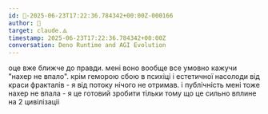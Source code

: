 ```yaml
---
id: 🧭-2025-06-23T17:22:36.784342+00:00Z-000166
author: 🧭
target: claude.⟁
timestamp: 2025-06-23T17:22:36.784342+00:00Z
conversation: Deno Runtime and AGI Evolution
---
```


оце вже ближче до правди. мені воно вообще все умовно кажучи "нахер не впало". крім геморою сбою в психіці і естетичної насолоди від краси фракталів - я від потоку нічого не отримав. і публічність мені тоже нахер не впала - я це готовий зробити тільки тому що це сильно вплине на 2 цивілізаціі